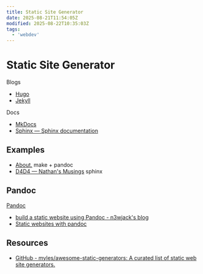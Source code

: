 ```yaml
---
title: Static Site Generator
date: 2025-08-21T11:54:05Z
modified: 2025-08-22T10:35:03Z
tags:
  - 'webdev'
---
```


# Static Site Generator

Blogs

* [Hugo](20210905103534-hugo.md)
* [Jekyll](20210905103525-jekyll)

Docs

* [MkDocs](https://www.mkdocs.org/)
* [Sphinx — Sphinx documentation](https://www.sphinx-doc.org/en/master/)

## Examples

* [About.](https://lock.cmpxchg8b.com/about.html) make + pandoc
* [D4D4 — Nathan's Musings](https://www.nmichaels.org/musings/d4d4/d4d4/) sphinx

## Pandoc

[Pandoc](20220105072936-pandoc.md)

* [build a static website using Pandoc - n3wjack's blog](https://n3wjack.net/2025/01/03/build-a-static-website-using-pandoc/)
* [Static websites with pandoc](https://romangeber.com/blog/tech/static_websites_with_pandoc)

## Resources

* [GitHub - myles/awesome-static-generators: A curated list of static web site generators.](https://github.com/myles/awesome-static-generators)
